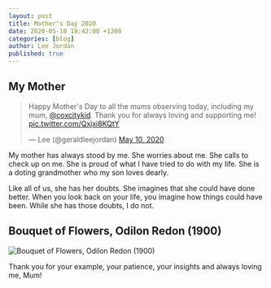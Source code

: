 ```yaml
---
layout: post
title: Mother's Day 2020
date: 2020-05-10 18:42:00 +1200
categories: [blog]
author: Lee Jordan
published: true
---
```


<h2>My Mother</h2>

<blockquote class="twitter-tweet" data-width="100%"><p lang="en" dir="ltr">Happy Mother&#39;s Day to all the mums observing today, including my mum, <a href="https://twitter.com/coxcitykid?ref_src=twsrc%5Etfw">@coxcitykid</a>. Thank you for always loving and supporting me! <a href="https://t.co/Qxjxi8KQtY">pic.twitter.com/Qxjxi8KQtY</a></p>&mdash; Lee (@geraldleejordan) <a href="https://twitter.com/geraldleejordan/status/1259324437293236225?ref_src=twsrc%5Etfw">May 10, 2020</a></blockquote> <script async src="https://platform.twitter.com/widgets.js" charset="utf-8"></script> 

<p>My mother has always stood by me. She worries about me. She calls to check up on me. She is proud of what I have tried to do with my life. She is a doting grandmother who my son loves dearly.</p>

<p>Like all of us, she has her doubts. She imagines that she could have done better. When you look back on your life, you imagine how things could have been. While she has those doubts, I do not.</p>

<h2>Bouquet of Flowers, Odilon Redon (1900)</h2>

<img class="img-border" src="https://cryptograph.co.nz/public/assets/images/rodin-odilon-1900-bouquet-of-flowers.jpg" alt="Bouquet of Flowers, Odilon Redon (1900)">

<p>Thank you for your example, your patience, your insights and always loving me, Mum!</p>
